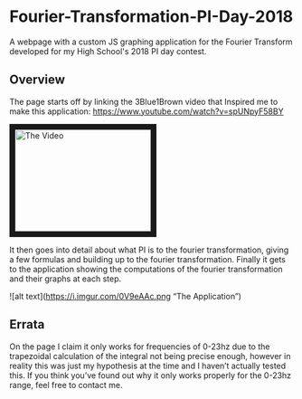 # Fourier-Transformation-PI-Day-2018
A webpage with a custom JS graphing application for the Fourier Transform developed for my High School's 2018 PI day contest. 

## Overview
The page starts off by linking the 3Blue1Brown video that Inspired me to make this application:
https://www.youtube.com/watch?v=spUNpyF58BY

<a href="http://www.youtube.com/watch?feature=player_embedded&v=spUNpyF58BY
" target="_blank"><img src="http://img.youtube.com/vi/spUNpyF58BY/0.jpg" 
alt="The Video" width="240" height="180" border="10" /></a>

It then goes into detail about what PI is to the fourier transformation, giving a few formulas and building up to the fourier transformation. 
Finally it gets to the application showing the computations of the fourier transformation and their graphs at each step.

![alt text](https://i.imgur.com/0V9eAAc.png “The Application”)

## Errata
On the page I claim it only works for frequencies of 0-23hz due to the trapezoidal calculation of the integral not being precise enough, however in reality this was just my hypothesis at the time and I haven’t actually tested this. If you think you’ve found out why it only works properly for the 0-23hz range, feel free to contact me.

